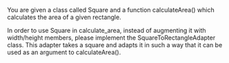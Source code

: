 You are given a class called Square and a function calculateArea() which calculates the area of a given rectangle.

In order to use Square in calculate_area, instead of augmenting it with width/height members, please implement the SquareToRectangleAdapter class. This adapter takes a square and adapts it in such a way that it can be used as an argument to calculateArea().